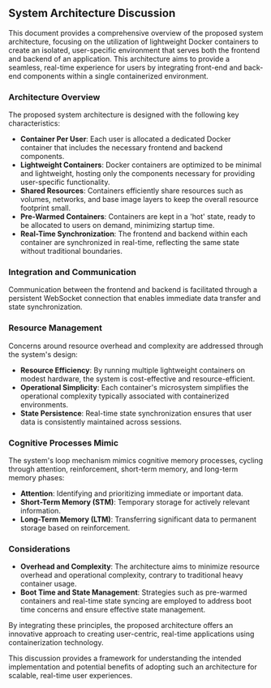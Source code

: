 ## System Architecture Discussion

This document provides a comprehensive overview of the proposed system architecture, focusing on the utilization of lightweight Docker containers to create an isolated, user-specific environment that serves both the frontend and backend of an application. This architecture aims to provide a seamless, real-time experience for users by integrating front-end and back-end components within a single containerized environment.

### Architecture Overview

The proposed system architecture is designed with the following key characteristics:

- **Container Per User**: Each user is allocated a dedicated Docker container that includes the necessary frontend and backend components.
- **Lightweight Containers**: Docker containers are optimized to be minimal and lightweight, hosting only the components necessary for providing user-specific functionality.
- **Shared Resources**: Containers efficiently share resources such as volumes, networks, and base image layers to keep the overall resource footprint small.
- **Pre-Warmed Containers**: Containers are kept in a 'hot' state, ready to be allocated to users on demand, minimizing startup time.
- **Real-Time Synchronization**: The frontend and backend within each container are synchronized in real-time, reflecting the same state without traditional boundaries.

### Integration and Communication

Communication between the frontend and backend is facilitated through a persistent WebSocket connection that enables immediate data transfer and state synchronization.

### Resource Management

Concerns around resource overhead and complexity are addressed through the system's design:

- **Resource Efficiency**: By running multiple lightweight containers on modest hardware, the system is cost-effective and resource-efficient.
- **Operational Simplicity**: Each container's microsystem simplifies the operational complexity typically associated with containerized environments.
- **State Persistence**: Real-time state synchronization ensures that user data is consistently maintained across sessions.

### Cognitive Processes Mimic

The system's loop mechanism mimics cognitive memory processes, cycling through attention, reinforcement, short-term memory, and long-term memory phases:

- **Attention**: Identifying and prioritizing immediate or important data.
- **Short-Term Memory (STM)**: Temporary storage for actively relevant information.
- **Long-Term Memory (LTM)**: Transferring significant data to permanent storage based on reinforcement.

### Considerations

- **Overhead and Complexity**: The architecture aims to minimize resource overhead and operational complexity, contrary to traditional heavy container usage.
- **Boot Time and State Management**: Strategies such as pre-warmed containers and real-time state syncing are employed to address boot time concerns and ensure effective state management.

By integrating these principles, the proposed architecture offers an innovative approach to creating user-centric, real-time applications using containerization technology.

This discussion provides a framework for understanding the intended implementation and potential benefits of adopting such an architecture for scalable, real-time user experiences.
